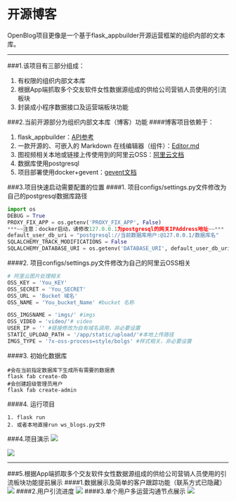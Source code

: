 # 开源博客
OpenBlog项目更像是一个基于flask_appbuilder开源运营框架的组织内部的文本库。

------------


###1.该项目有三部分组成：
1. 有权限的组织内部文本库
2. 根据App端抓取多个交友软件女性数据源组成的供给公司营销人员使用的引流板块
3. 封装成小程序数据接口及运营端板块功能

###2.当前开源部分为组织内部文本库（博客）功能
####博客项目依赖于：
1. flask_appbuilder：[API参考](https://flask-appbuilder.readthedocs.io/en/latest/config.html#using-config-py "API参考")
2. 一款开源的、可嵌入的 Markdown 在线编辑器（组件）：[Editor.md](https://pandao.github.io/editor.md/ "Editor.md")
3. 图视频相关本地或链接上传使用到的阿里云OSS：[阿里云文档](https://help.aliyun.com/document_detail/88426.html?spm=a2c4g.11186623.6.848.47a34fa9W9gl8a "阿里云文档")
4. 数据库使用postgresql
5. 项目部署使用docker+gevent：[gevent文档](https://docs.gunicorn.org/en/latest/settings.html#config "gevent文档")

###3.项目快速启动需要配置的位置
####1. 项目configs/settings.py文件修改为自己的postgresql数据库路径

```python
import os
DEBUG = True
PROXY_FIX_APP = os.getenv('PROXY_FIX_APP', False)
***~~注意：docker启动，请修改127.0.0.1为postgresql的网关IPAddress地址~~***
default_user_db_uri = "postgresql://当前数据库用户:@127.0.0.1/数据库名"
SQLALCHEMY_TRACK_MODIFICATIONS = False
SQLALCHEMY_DATABASE_URI = os.getenv('DATABASE_URI', default_user_db_uri)
```

####2. 项目configs/settings.py文件修改为自己的阿里云OSS相关

```python
# 阿里云图片处理相关
OSS_KEY = 'You_KEY'
OSS_SECRET = 'You_SECRET'
OSS_URL = 'Bucket 域名'
OSS_NAME = 'You_bucket_Name' #bucket 名称

OSS_IMGSNAME = 'imgs/' #imgs
OSS_VIDEO = 'video/'# video
USER_IP = '' #链接修改为自有域名调用，非必要设置
STATIC_UPLOAD_PATH = '/app/static/upload/'#本地上传路径
IMGS_TYPE = '?x-oss-process=style/bolgs' #样式相关，非必要设置
```
####3. 初始化数据库

```shell
#会在当前指定数据库下生成所有需要的数据表
flask fab create-db
#会创建超级管理员用户
flask fab create-admin
```

####4. 运行项目
```shell
1. flask run
2. 或者本地直接run ws_blogs.py文件
```

###4.项目演示
![](https://dogsrun.cn/imgs/20200106113131.png?x-oss-process=style/bolgs)

![](https://dogsrun.cn/imgs/20200106113219.png?x-oss-process=style/bolgs)


------------

###5.根据App端抓取多个交友软件女性数据源组成的供给公司营销人员使用的引流板块功能提前展示
####1.数据展示及简单的客户跟踪功能（联系方式已隐藏）
![](https://dogsrun.cn/imgs/20200106113652.png?x-oss-process=style/bolgs)
####2.用户引流进度
![](https://dogsrun.cn/imgs/20200106114408.png?x-oss-process=style/bolgs)
####3.单个用户多运营沟通节点展示
![](https://dogsrun.cn/imgs/20200106114559.png?x-oss-process=style/bolgs)
